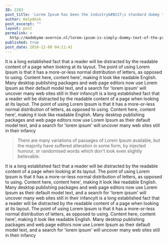 ```yaml
---
ID: 2283
post_title: 'Lorem Ipsum has been the industry&#8217;s standard dummy text ever since the 1500s, when an unknown printer took a galley'
author: Helpdesk
post_excerpt: ""
layout: post
permalink: >
  http://madebyme-avernie.nl/lorem-ipsum-is-simply-dummy-text-of-the-printing-and-type/
published: true
post_date: 2016-12-08 04:11:41
---
```

It is a long established fact that a reader will be distracted by the readable content of a page when looking at its layout. The point of using Lorem Ipsum is that it has a more-or-less normal distribution of letters, as opposed to using. Content here, content here', making it look like readable English. Many desktop publishing packages and web page editors now use Lorem Ipsum as their default model text, and a search for 'lorem ipsum' will uncover many web sites still in their infancyIt is a long established fact that a reader will be distracted by the readable content of a page when looking at its layout. The point of using Lorem Ipsum is that it has a more-or-less normal distribution of letters, as opposed to using. Content here, content here', making it look like readable English. Many desktop publishing packages and web page editors now use Lorem Ipsum as their default model text, and a search for 'lorem ipsum' will uncover many web sites still in their infancy
<blockquote>
<div class="acd_blog_detail_special">There are many variations of passages of Lorem Ipsum available, but the majority have suffered alteration in some form, by injected humour, or randomised words which don't look even slightly believable.</div></blockquote>
It is a long established fact that a reader will be distracted by the readable content of a page when looking at its layout. The point of using Lorem Ipsum is that it has a more-or-less normal distribution of letters, as opposed to using. Content here, content here', making it look like readable English. Many desktop publishing packages and web page editors now use Lorem Ipsum as their default model text, and a search for 'lorem ipsum' will uncover many web sites still in their infancyIt is a long established fact that a reader will be distracted by the readable content of a page when looking at its layout. The point of using Lorem Ipsum is that it has a more-or-less normal distribution of letters, as opposed to using. Content here, content here', making it look like readable English. Many desktop publishing packages and web page editors now use Lorem Ipsum as their default model text, and a search for 'lorem ipsum' will uncover many web sites still in their infancy